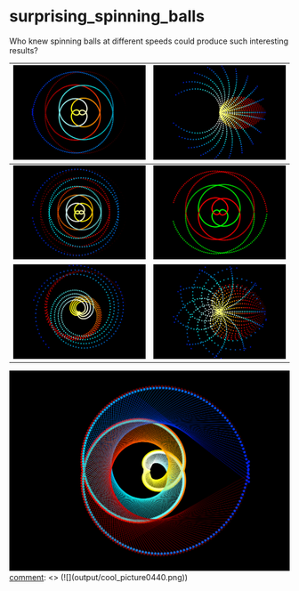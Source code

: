 # surprising_spinning_balls
Who knew spinning balls at different speeds could produce such interesting results?

| ![](output/cool_picture0862.png)  | ![](output/cool_picture0869.png)  |
| ------------- | ------------- |
| ![](output/cool_picture1608.png)  | ![](output/cool_picture0932.png)  |
| ![](output/cool_picture1137.png)  | ![](output/cool_picture2155.png)  |

 ![](output/cool_picture0475.png)
[comment]: <> (![]&#40;output/cool_picture0440.png&#41;)



[comment]: <> (![]&#40;output/cool_picture0862.png&#41;)






